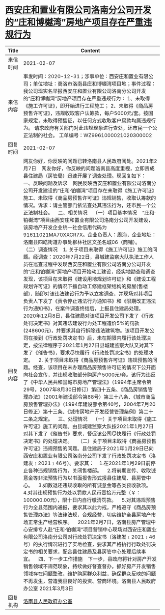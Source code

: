 # [西安庄和置业有限公司洛南分公司开发的“庄和博樾湾”房地产项目存在严重违规行为](http://www.shangluo.gov.cn/zmhd/ldxxxx.jsp?urltype=leadermail.LeaderMailContentUrl&wbtreeid=1112&leadermailid=6910)

| Title |                                                                                                                                                                                                                                                                                                                                                                                                                                                                                                                                                                                                                                                                                                                                                                                                                                                                    Content                                                                                                                                                                                                                                                                                                                                                                                                                                                                                                                                                                                                                                                                                                                                                                                                                                                                    |
|:-----:|-----------------------------------------------------------------------------------------------------------------------------------------------------------------------------------------------------------------------------------------------------------------------------------------------------------------------------------------------------------------------------------------------------------------------------------------------------------------------------------------------------------------------------------------------------------------------------------------------------------------------------------------------------------------------------------------------------------------------------------------------------------------------------------------------------------------------------------------------------------------------------------------------------------------------------------------------------------------------------------------------------------------------------------------------------------------------------------------------------------------------------------------------------------------------------------------------------------------------------------------------------------------------------------------------------------------------------------------------------------------------------------------------------------------------------------------------------------------------------------------------------------------------------------------------------------------------------------------------------------------------------------------------------------------------------------------------------------------------------------------------|
| 来信时间  | 2021-02-07                                                                                                                                                                                                                                                                                                                                                                                                                                                                                                                                                                                                                                                                                                                                                                                                                                                                                                                                                                                                                                                                                                                                                                                                                                                                                                                                                                                                                                                                                                                                                                                                                                                                                                                                    |
| 来信内容  | 事发时间：2020-12-31；涉事单位：西安庄和置业有限公司；单位地址：商洛市洛南县庄和博樾湾项目地；事件过程：我公司现实名举报西安庄和置业有限公司洛南分公司开发的“庄和博樾湾”房地产项目存在严重违规行为： 1、未取得《施工许可证》，即开始进行工程施工； 2、未取得《商品房预售许可证》，违规收取客户认筹款，每户5000元/套。按国家规定，未取得预售证，以任何方式收取客户房款均属违规行为。 请求政府有关部门对此违规现象进行查处，还市民一个公正法制的社会。 工单编号：WZ9961000021020300002                                                                                                                                                                                                                                                                                                                                                                                                                                                                                                                                                                                                                                                                                                                                                                                                                                                                                                                                                                                                                                                                                                                                                                                                                                                                                                                                                                                                                                                                              |
| 回复时间  | 2021-02-07                                                                                                                                                                                                                                                                                                                                                                                                                                                                                                                                                                                                                                                                                                                                                                                                                                                                                                                                                                                                                                                                                                                                                                                                                                                                                                                                                                                                                                                                                                                                                                                                                                                                                                                                    |
| 回复内容  | 网友你好，你反映的问题已转洛南县人民政府阅处。2021年2月7日    网友你好，你反映的问题洛南县高度重视，立即责成县住建局（房管局）迅速开展了调查处理。现回复如下：    一、反映问题及诉求    网民反映西安庄和置业有限公司洛南分公司开发建设的“庄和·铂樾湾”项目存在未取得《施工许可证》施工、未取得《商品房预售许可证》违规销售，收取认筹款的情况。诉求：请主管部门依法查处其违法行为，还市民一个公正法制社会。    二、相关情况    （一）项目基本情况    “庄和·铂樾湾”项目由西安庄和置业有限公司洛南分公司开发建设，该房地产开发企业统一社会信用代码为91611021MA70XXCR7X。企业负责人：周海，企业地址：洛南县四皓街道办事处柳林社区文圣名城06（商铺）。    （二）调查情况    1. 关于项目未取得《施工许可证》施工的问题。经调查：2020年7月22日，县城建监察大队执法工作人员在巡查过程中发现西安庄和置业有限公司洛南分公司开发的“庄和铂樾湾”房地产项目开始动工建设，经实地勘查和调查发现，该项目在未取得《建设用地规划许可证》和《建设工程规划许可证》的情况下擅自动工修建框架结构的房屋(售楼部)，随即对该违法建设行为予以立案调查，并现场对其项目负责人下发了《责令停止违法行为通知书》和《限期改正违法行为通知书》，在案件调查终结后，上报县住建局处理。 2020年12月8日，县住建局对该项目开发公司下发了《行政处罚决定书》对其违法建设行为处工程造价5%的罚款(248600元)，并要求其自行拆除违法建筑物。该项目开发公司在接到《行政处罚决定书》后，未在期限内履行该处理决定，按法律程序于2021年1月27日县城建监察大队又对其下发了《催告书》，要求尽快履行《行政处罚决定书》的处理决定。    2. 关于项目未取得《商品房预售许可证》违规预售的问题。经查，该项目在未办理商品房预售许可证的情况下公开面向社会宣传，并违规收取部分购房户5000元/套。该行为违反了《中华人民共和国城市房地产管理法》（1994年主席令第29号，2007年8月30日修订）第四十五条、《商品房销售管理办法》（2001年建设部令第88号）第三十八条、《城市商品房预售管理办法》（1994年建设部令第40号，2004年7月20日修正）第十三条、《城市房地产开发经营管理条例》第二十二条之规定。    三、处理情况    （一）关于项目未取得《施工许可证》施工的问题。由县城建监察大队按2021年1月27日对其下发了《催告书》要求，督促该公司尽快履行《行政处罚决定书》的处理决定。    （二）关于项目未取得《商品房预售许可证》违规预售的问题。县住建局于2021年1月29日已向西安庄和置业有限公司洛南分公司下发了行政处罚决定书（洛建发﹝2021﹞46号）。要求其：    1.在2021年1月29日前停止各种违规销售行为，关闭售楼部。    2.将前期宣传、收取诚意金等非法预售行为以书面报告形式报县住建局、县房管中心。    3.如数退还违规收取的所有诚意金等各类预收款项。    4.对其违规预售行为处以罚款人民币壹拾万元整（￥：100000.00元），限十日内自行缴清罚款。    5.对其违规预售行为全县范围内通报，要求其以此为戒，严格遵守《商品房预售管理办法》等法律法规，合规经营，切实维护全县房地产市场正常生产经营秩序。    2021年2月7日，洛南县房产管理中心安排专人赴“庄和·铂樾湾”项目营销中心现场对西安庄和置业有限公司洛南分公司对行政处罚决定书（洛建发﹝2021﹞46号）的执行情况进行了实地检查，要求其严格执行行政处罚决定书的相关要求，配合县住建局及县房管中心处理后续事宜。    四、下一步工作措施    下一步，县政府将针对房产开发销售领域不规范现象，持续做好督查督办，抓好房产开发销售领域存在问题整改，维护购房群众利益，确保群众反映的问题不再发生，营造我县良好的投资、营商环境。洛南县人民政府办公室 2021年3月3日 |
| 回复机构  | [洛南县人民政府办公室](../../category/agencies/洛南县人民政府办公室.md)                                                                                                                                                                                                                                                                                                                                                                                                                                                                                                                                                                                                                                                                                                                                                                                                                                                                                                                                                                                                                                                                                                                                                                                                                                                                                                                                                                                                                                                                                                                                                                                                                                                                                           |